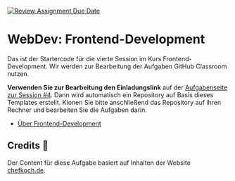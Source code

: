 [![Review Assignment Due Date](https://classroom.github.com/assets/deadline-readme-button-24ddc0f5d75046c5622901739e7c5dd533143b0c8e959d652212380cedb1ea36.svg)](https://classroom.github.com/a/KxmIvPuD)
# WebDev: Frontend-Development

Das ist der Startercode für die vierte Session im Kurs Frontend-Development. Wir werden zur Bearbeitung der Aufgaben GitHub Classroom nutzen.

**Verwenden Sie zur Bearbeitung den Einladungslink** auf der [Aufgabenseite zur Session #4](https://th-koeln.github.io/mi-bachelor-webdevelopment/lehrveranstaltungen/fd-04/). Dann wird automatisch ein Repository auf Basis dieses Templates erstellt. Klonen Sie bitte anschließend das Repository auf ihren Rechner und bearbeiten Sie die Aufgaben darin.

- [Über Frontend-Development](https://th-koeln.github.io/mi-bachelor-webdevelopment/frontend-development/)

## Credits 📝

Der Content für diese Aufgabe basiert auf Inhalten der Website [chefkoch.de](https://www.chefkoch.de).
